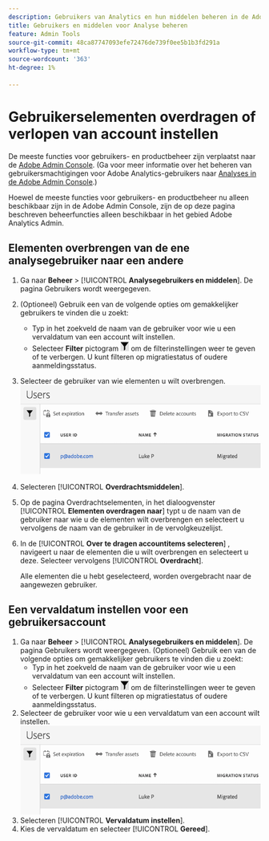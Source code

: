 ```yaml
---
description: Gebruikers van Analytics en hun middelen beheren in de Adobe Admin Console.
title: Gebruikers en middelen voor Analyse beheren
feature: Admin Tools
source-git-commit: 48ca87747093efe72476de739f0ee5b1b3fd291a
workflow-type: tm+mt
source-wordcount: '363'
ht-degree: 1%

---
```



# Gebruikerselementen overdragen of verlopen van account instellen

De meeste functies voor gebruikers- en productbeheer zijn verplaatst naar de [Adobe Admin Console](https://helpx.adobe.com/nl/enterprise/using/admin-console.html). (Ga voor meer informatie over het beheren van gebruikersmachtigingen voor Adobe Analytics-gebruikers naar [Analyses in de Adobe Admin Console](/help/admin/admin-console/home.md).)

Hoewel de meeste functies voor gebruikers- en productbeheer nu alleen beschikbaar zijn in de Adobe Admin Console, zijn de op deze pagina beschreven beheerfuncties alleen beschikbaar in het gebied Adobe Analytics Admin.

## Elementen overbrengen van de ene analysegebruiker naar een andere

1. Ga naar **Beheer** > [!UICONTROL **Analysegebruikers en middelen**].
De pagina Gebruikers wordt weergegeven.
1. (Optioneel) Gebruik een van de volgende opties om gemakkelijker gebruikers te vinden die u zoekt:
   * Typ in het zoekveld de naam van de gebruiker voor wie u een vervaldatum van een account wilt instellen.
   * Selecteer **Filter** pictogram ![Filterpictogram](assets/filter-users-page.png) om de filterinstellingen weer te geven of te verbergen. U kunt filteren op migratiestatus of oudere aanmeldingsstatus.
1. Selecteer de gebruiker van wie elementen u wilt overbrengen.
   ![Vervaldatum instellen voor gebruikersaccount](assets/manage-user-assets.png)
1. Selecteren [!UICONTROL **Overdrachtsmiddelen**].
1. Op de pagina Overdrachtselementen, in het dialoogvenster [!UICONTROL **Elementen overdragen naar**] typt u de naam van de gebruiker naar wie u de elementen wilt overbrengen en selecteert u vervolgens de naam van de gebruiker in de vervolgkeuzelijst.
1. In de [!UICONTROL **Over te dragen accountitems selecteren**] , navigeert u naar de elementen die u wilt overbrengen en selecteert u deze. Selecteer vervolgens [!UICONTROL **Overdracht**].

   Alle elementen die u hebt geselecteerd, worden overgebracht naar de aangewezen gebruiker.


## Een vervaldatum instellen voor een gebruikersaccount

1. Ga naar **Beheer** > [!UICONTROL **Analysegebruikers en middelen**].
De pagina Gebruikers wordt weergegeven.
(Optioneel) Gebruik een van de volgende opties om gemakkelijker gebruikers te vinden die u zoekt:
   * Typ in het zoekveld de naam van de gebruiker voor wie u een vervaldatum van een account wilt instellen.
   * Selecteer **Filter** pictogram ![Filterpictogram](assets/filter-users-page.png) om de filterinstellingen weer te geven of te verbergen. U kunt filteren op migratiestatus of oudere aanmeldingsstatus.
1. Selecteer de gebruiker voor wie u een vervaldatum van een account wilt instellen.
   ![Vervaldatum instellen voor gebruikersaccount](assets/manage-user-assets.png)
1. Selecteren [!UICONTROL **Vervaldatum instellen**].
1. Kies de vervaldatum en selecteer [!UICONTROL **Gereed**].
